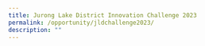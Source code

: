 ```yaml
---
title: Jurong Lake District Innovation Challenge 2023
permalink: /opportunity/jldchallenge2023/
description: ""
---
```

